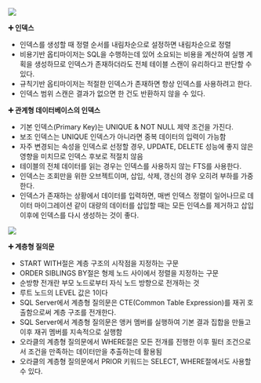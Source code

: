 ![](https://velog.velcdn.com/images/chhaewxn/post/a8c8af87-0a02-4404-b0ef-234ff6f98616/image.png)

**➕ 인덱스**
- 인덱스를 생성할 때 정렬 순서를 내림차순으로 설정하면 내림차순으로 정렬
- 비용기반 옵티마이저는 SQL을 수행하는데 있어 소요되는 비용을 계산하여 실행 계획을 생성하므로 인덱스가 존재하더라도 전체 테이블 스캔이 유리하다고 판단할 수 있다.
- 규칙기반 옵티마이저는 적절한 인덱스가 존재하면 항상 인덱스를 사용하려고 한다.
- 인덱스 범위 스캔은 결과가 없으면 한 건도 반환하지 않을 수 있다.

**➕ 관계형 데이터베이스의 인덱스**
- 기본 인덱스(Primary Key)는 UNIQUE & NOT NULL 제약 조건을 가진다. 
- 보조 인덱스는 UNIQUE 인덱스가 아니라면 중복 데이터의 입력이 가능함
- 자주 변경되는 속성을 인덱스로 선정할 경우, UPDATE, DELETE 성능에 좋지 않은 영향을 미치므로 인덱스 후보로 적절치 않음
- 테이블의 전체 데이터를 읽는 경우는 인덱스를 사용하지 않는 FTS를 사용한다.
- 인덱스는 조회만을 위한 오브젝트이며, 삽입, 삭제, 갱신의 경우 오히려 부하를 가중한다.
- 인덱스가 존재하는 상황에서 데이터를 입력하면, 매번 인덱스 정렬이 일어나므로 데이터 마이그레이션 같이 대량의 데이터를 삽입할 때는 모든 인덱스를 제거하고 삽입 이후에 인덱스를 다시 생성하는 것이 좋다.

![](https://velog.velcdn.com/images/chhaewxn/post/b498f146-7bcd-4128-ae83-052104422fca/image.png)

**➕ 계층형 질의문**
- START WITH절은 계층 구조의 시작점을 지정하는 구문
- ORDER SIBLINGS BY절은 형제 노드 사이에서 정렬을 지정하는 구문
- 순방향 전개란 부모 노드로부터 자식 노드 방향으로 전개하는 것
- 루트 노드의 LEVEL 값은 1이다
- SQL Server에서 계층형 질의문은 CTE(Common Table Expression)를 재귀 호출함으로써 계층 구조를 전개한다.
- SQL Server에서 계층형 질의문은 앵커 멤버를 실행하여 기본 결과 집합을 만들고 이후 재귀 멤버를 지속적으로 실행함
- 오라클의 계층형 질의문에서 WHERE절은 모든 전개를 진행한 이후 필터 조건으로서 조건을 만족하는 데이터만을 추출하는데 활용됨
- 오라클의 계층형 질의문에서 PRIOR 키워드는 SELECT, WHERE절에서도 사용할 수 있다.
